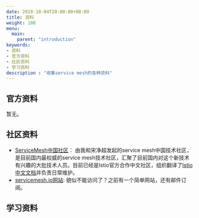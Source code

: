```yaml
---
date: 2018-10-04T20:00:00+08:00
title: 资料
weight: 180
menu:
  main:
    parent: "introduction"
keywords:
- 资料
- 官方资料
- 社区资料
- 学习资料
description : "收集service mesh的各种资料"
---
```


## 官方资料

暂无。

## 社区资料

- [ServiceMesh中国社区](http://servicemesher.com/)： 由我和宋净超发起的service mesh中国技术社区，是目前国内最权威的service mesh技术社区，汇聚了目前国内对这个新技术有兴趣的大批技术人员。目前已经是Istio官方合作中文社区，组织翻译了[Istio中文文档](https://istio.io/zh)并负责日常维护。
- [servicemesh.io网站](https://servicemesh.io/): 貌似不能访问了？之前有一个简单网站，还有邮件订阅。

## 学习资料

